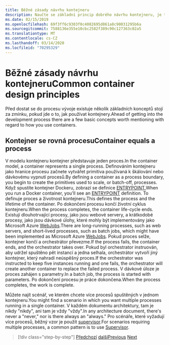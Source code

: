 ```yaml
---
title: Běžné zásady návrhu kontejneru
description: Naučte se základní princip dobrého návrhu kontejneru, je to, že kontejner by měl hostit pouze jeden proces.
ms.date: 02/15/2019
ms.openlocfilehash: 69f3ff6c9303f0c4082695d861a8c90031295b6a
ms.sourcegitcommit: 7588136e355e10cbc2582f389c90c127363c02a5
ms.translationtype: MT
ms.contentlocale: cs-CZ
ms.lasthandoff: 03/14/2020
ms.locfileid: "70295329"
---
```

# <a name="common-container-design-principles"></a><span data-ttu-id="f5909-103">Běžné zásady návrhu kontejneru</span><span class="sxs-lookup"><span data-stu-id="f5909-103">Common container design principles</span></span>

<span data-ttu-id="f5909-104">Před dostat se do procesu vývoje existuje několik základních konceptů stojí za zmínku, pokud jde o to, jak používat kontejnery.</span><span class="sxs-lookup"><span data-stu-id="f5909-104">Ahead of getting into the development process there are a few basic concepts worth mentioning with regard to how you use containers.</span></span>

## <a name="container-equals-a-process"></a><span data-ttu-id="f5909-105">Kontejner se rovná procesu</span><span class="sxs-lookup"><span data-stu-id="f5909-105">Container equals a process</span></span>

<span data-ttu-id="f5909-106">V modelu kontejneru kontejner představuje jeden proces.</span><span class="sxs-lookup"><span data-stu-id="f5909-106">In the container model, a container represents a single process.</span></span> <span data-ttu-id="f5909-107">Definováním kontejneru jako hranice procesu začnete vytvářet primitiva používaná k škálování nebo dávkovému vypnutí procesů.</span><span class="sxs-lookup"><span data-stu-id="f5909-107">By defining a container as a process boundary, you begin to create the primitives used to scale, or batch-off, processes.</span></span> <span data-ttu-id="f5909-108">Když spustíte kontejner Dockeru, zobrazí se definice [ENTRYPOINT.](https://docs.docker.com/engine/reference/builder/#/entrypoint)</span><span class="sxs-lookup"><span data-stu-id="f5909-108">When you run a Docker container, you'll see an [ENTRYPOINT](https://docs.docker.com/engine/reference/builder/#/entrypoint) definition.</span></span> <span data-ttu-id="f5909-109">To definuje proces a životnost kontejneru.</span><span class="sxs-lookup"><span data-stu-id="f5909-109">This defines the process and the lifetime of the container.</span></span> <span data-ttu-id="f5909-110">Po dokončení procesu končí životní cyklus kontejneru.</span><span class="sxs-lookup"><span data-stu-id="f5909-110">When the process completes, the container life-cycle ends.</span></span> <span data-ttu-id="f5909-111">Existují dlouhotrvající procesy, jako jsou webové servery, a krátkodobé procesy, jako jsou dávkové úlohy, které mohly být implementovány jako Microsoft Azure [WebJobs](https://azure.microsoft.com/documentation/articles/websites-webjobs-resources/).</span><span class="sxs-lookup"><span data-stu-id="f5909-111">There are long-running processes, such as web servers, and short-lived processes, such as batch jobs, which might have been implemented as Microsoft Azure [WebJobs](https://azure.microsoft.com/documentation/articles/websites-webjobs-resources/).</span></span> <span data-ttu-id="f5909-112">Pokud proces selže, kontejner končí a orchestrátor převezme.</span><span class="sxs-lookup"><span data-stu-id="f5909-112">If the process fails, the container ends, and the orchestrator takes over.</span></span> <span data-ttu-id="f5909-113">Pokud byl orchestrator instruován, aby udržel spuštěno pět instancí a jedna selhala, orchestrátor vytvoří jiný kontejner, který nahradí neúspěšný proces.</span><span class="sxs-lookup"><span data-stu-id="f5909-113">If the orchestrator was instructed to keep five instances running and one fails, the orchestrator will create another container to replace the failed process.</span></span> <span data-ttu-id="f5909-114">V dávkové úloze je proces zahájen s parametry.</span><span class="sxs-lookup"><span data-stu-id="f5909-114">In a batch job, the process is started with parameters.</span></span> <span data-ttu-id="f5909-115">Po dokončení procesu je práce dokončena.</span><span class="sxs-lookup"><span data-stu-id="f5909-115">When the process completes, the work is complete.</span></span>

<span data-ttu-id="f5909-116">Můžete najít scénář, ve kterém chcete více procesů spuštěných v jednom kontejneru.</span><span class="sxs-lookup"><span data-stu-id="f5909-116">You might find a scenario in which you want multiple processes running in a single container.</span></span> <span data-ttu-id="f5909-117">V každém dokumentu architektury, tam je nikdy "nikdy", ani tam je vždy "vždy".</span><span class="sxs-lookup"><span data-stu-id="f5909-117">In any architecture document, there's never a "never," nor is there always an "always."</span></span> <span data-ttu-id="f5909-118">Pro scénáře, které vyžadují více procesů, běžný vzor je použít [supervisor](http://supervisord.org/).</span><span class="sxs-lookup"><span data-stu-id="f5909-118">For scenarios requiring multiple processes, a common pattern is to use [Supervisor](http://supervisord.org/).</span></span>

>[!div class="step-by-step"]
><span data-ttu-id="f5909-119">[Předchozí](design-docker-applications.md)
>[další](monolithic-applications.md)</span><span class="sxs-lookup"><span data-stu-id="f5909-119">[Previous](design-docker-applications.md)
[Next](monolithic-applications.md)</span></span>
